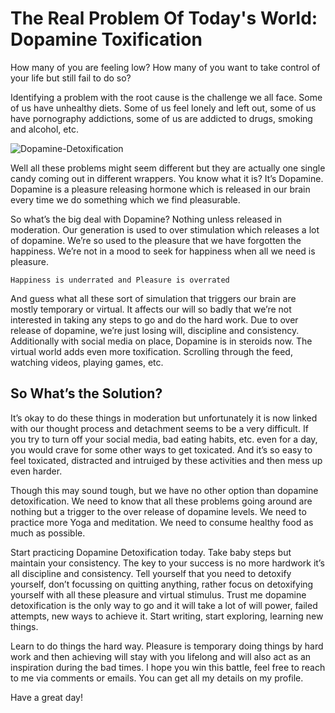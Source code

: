 # The Real Problem Of Today's World: Dopamine Toxification

How many of you are feeling low? How many of you want to take control of your life but still fail to do so?

Identifying a problem with the root cause is the challenge we all face. Some of us have unhealthy diets. Some of us feel lonely and left out, some of us have pornography addictions, some of us are addicted to drugs, smoking and alcohol, etc.

![Dopamine-Detoxification](/md-blogs/life/assets/dopamine-detox.png)

Well all these problems might seem different but they are actually one single candy coming out in different wrappers. You know what it is? It’s Dopamine. Dopamine is a pleasure releasing hormone which is released in our brain every time we do something which we find pleasurable.

So what’s the big deal with Dopamine? Nothing unless released in moderation. Our generation is used to over stimulation which releases a lot of dopamine. We’re so used to the pleasure that we have forgotten the happiness. We’re not in a mood to seek for happiness when all we need is pleasure.

`Happiness is underrated and Pleasure is overrated`

And guess what all these sort of simulation that triggers our brain are mostly temporary or virtual. It affects our will so badly that we’re not interested in taking any steps to go and do the hard work. Due to over release of dopamine, we’re just losing will, discipline and consistency. Additionally with social media on place, Dopamine is in steroids now. The virtual world adds even more toxification. Scrolling through the feed, watching videos, playing games, etc.

## So What’s the Solution?

It’s okay to do these things in moderation but unfortunately it is now linked with our thought process and detachment seems to be a very difficult. If you try to turn off your social media, bad eating habits, etc. even for a day, you would crave for some other ways to get toxicated. And it’s so easy to feel toxicated, distracted and intruiged by these activities and then mess up even harder.

Though this may sound tough, but we have no other option than dopamine detoxification. We need to know that all these problems going around are nothing but a trigger to the over release of dopamine levels. We need to practice more Yoga and meditation. We need to consume healthy food as much as possible.

Start practicing Dopamine Detoxification today. Take baby steps but maintain your consistency. The key to your success is no more hardwork it’s all discipline and consistency. Tell yourself that you need to detoxify yourself, don’t focussing on quitting anything, rather focus on detoxifying yourself with all these pleasure and virtual stimulus. Trust me dopamine detoxification is the only way to go and it will take a lot of will power, failed attempts, new ways to achieve it. Start writing, start exploring, learning new things.

Learn to do things the hard way. Pleasure is temporary doing things by hard work and then achieving will stay with you lifelong and will also act as an inspiration during the bad times. I hope you win this battle, feel free to reach to me via comments or emails. You can get all my details on my profile.

Have a great day!
